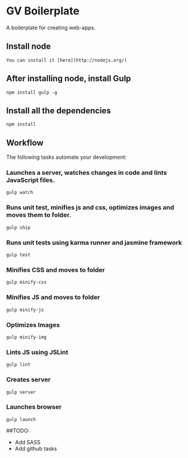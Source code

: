 GV Boilerplate
===
A boilerplate for creating web-apps.

## Install node

	You can install it [here](http://nodejs.org/)

## After installing node, install Gulp

	npm install gulp -g

## Install all the dependencies

	npm install


## Workflow

The following tasks automate your development:

### Launches a server, watches changes in code and lints JavaScript files.

	gulp watch

### Runs unit test, minifies js and css, optimizes images and moves them to <dest> folder. 

	gulp ship

### Runs unit tests using karma runner and jasmine framework

	gulp test

### Minifies CSS and moves to <dest> folder

	gulp minify-css

### Minifies JS and moves to <dest> folder
	
	gulp minify-js

### Optimizes Images

	gulp minify-img

### Lints JS using JSLint

	gulp lint

### Creates server

	gulp server

### Launches browser

	gulp launch

##TODO:

* Add SASS
* Add github tasks